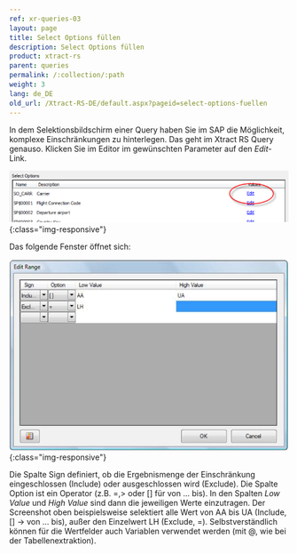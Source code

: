 ```yaml
---
ref: xr-queries-03
layout: page
title: Select Options füllen
description: Select Options füllen
product: xtract-rs
parent: queries
permalink: /:collection/:path
weight: 3
lang: de_DE
old_url: /Xtract-RS-DE/default.aspx?pageid=select-options-fuellen
---
```


In dem Selektionsbildschirm einer Query haben Sie im SAP die Möglichkeit, komplexe Einschränkungen zu hinterlegen. Das geht im Xtract RS Query genauso. Klicken Sie im Editor im gewünschten Parameter auf den *Edit*-Link.

![Query-Select-Options-001](/img/content/Query-Select-Options-001.png){:class="img-responsive"}


Das folgende Fenster öffnet sich:

![Query-Select-Options-002](/img/content/Query-Select-Options-002.png){:class="img-responsive"}

Die Spalte Sign definiert, ob die Ergebnismenge der Einschränkung eingeschlossen (Include) oder ausgeschlossen wird (Exclude). Die Spalte Option ist ein Operator (z.B. =,> oder [] für von ... bis). In den Spalten *Low Value* und *High Value* sind dann die jeweiligen Werte einzutragen. Der Screenshot oben beispielsweise selektiert alle Wert von AA bis UA (Include, [] -> von ... bis), außer den Einzelwert LH (Exclude, =). Selbstverständlich können für die Wertfelder auch Variablen verwendet werden (mit @, wie bei der Tabellenextraktion).